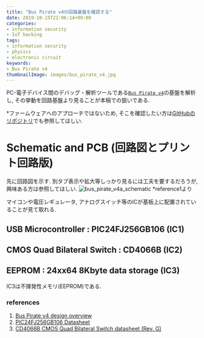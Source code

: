 ```yaml
---
title: "Bus Pirate v4の回路基盤を確認する"
date: 2019-10-15T22:06:14+09:00
categories:
- information security
- IoT hacking
tags:
- information security
- physics
- electronic circuit
keywords:
- Bus Pirate v4
thumbnailImage: images/bus_pirate_v4.jpg
---
```


PC-電子デバイス間のデバッグ・解析ツールである[`Bus Pirate v4`](https://www.seeedstudio.com/Bus-Pirate-v4.html)の基盤を解析し, その挙動を回路基盤より見ることが本稿での狙いである.

<!--more-->

*ファームウェアへのアプローチではないため, そこを確認したい方は[GitHubのリポジトリ](https://github.com/BusPirate/Bus_Pirate)でも参照してほしい.

<!--toc-->

# Schematic and PCB (回路図とプリント回路版)

先に回路図を示す. 別タブ表示や拡大等しっかり見るには工夫を要するだろうが, 興味ある方は参照してほしい.
![bus_pirate_v4a_schematic](images/BusPirate-v4a.sch.png)
*reference1より

マイコンや電圧レギュレータ, アナログスイッチ等のICが基板上に配置されていることが見て取れる.

## USB Microcontroller : PIC24FJ256GB106 (IC1)

## CMOS Quad Bilateral Switch : CD4066B (IC2)

## EEPROM : 24xx64 8Kbyte data storage (IC3)

IC3は不揮発性メモリ(EEPROM)である.

### references
1. [Bus Pirate v4 design overview](http://dangerousprototypes.com/docs/Bus_Pirate_v4_design_overview)
1. [PIC24FJ256GB106 Datasheet](http://ww1.microchip.com/downloads/en/DeviceDoc/39897c.pdf)
1. [CD4066B CMOS Quad Bilateral Switch datasheet (Rev. G)](http://www.ti.com/lit/ds/symlink/cd4066b.pdf)

